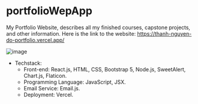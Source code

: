 # portfolioWepApp
My Portfolio Website, describes all my finished courses, capstone projects, and other information.
Here is the link to the website: https://thanh-nguyen-do-portfolio.vercel.app/

![image](https://github.com/drakenevadie19/portfolioWebApp/assets/111625547/23b9be13-91e8-4fc0-a301-58488b413c65)


- Techstack:
   - Front-end: React.js, HTML, CSS, Bootstrap 5, Node.js, SweetAlert, Chart.js, Flaticon.
   - Programming Language: JavaScript, JSX.
   - Email Service: Email.js.
   - Deployment: Vercel.

